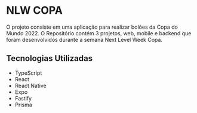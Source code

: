 # NLW COPA
O projeto consiste em uma aplicação para realizar bolões da Copa do Mundo 2022.
O Repositório contém 3 projetos, web, mobile e backend que foram desenvolvidos durante a semana Next Level Week Copa.

## Tecnologias Utilizadas
- TypeScript
- React
- React Native
- Expo
- Fastify
- Prisma
